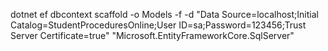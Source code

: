 dotnet ef dbcontext scaffold -o Models -f -d "Data Source=localhost;Initial Catalog=StudentProceduresOnline;User ID=sa;Password=123456;Trust Server Certificate=true" "Microsoft.EntityFrameworkCore.SqlServer"
